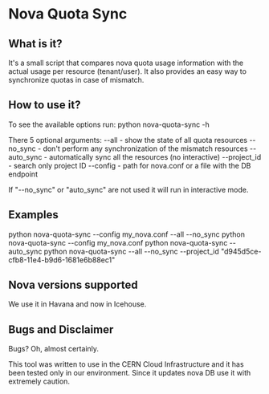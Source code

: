 Nova Quota Sync
===============

What is it?
-----------
It's a small script that compares nova quota usage information with
the actual usage per resource (tenant/user).
It also provides an easy way to synchronize quotas in case of mismatch.


How to use it?
--------------
To see the available options run:
python nova-quota-sync -h

There 5 optional arguments:
--all - show the state of all quota resources
--no_sync - don't perform any synchronization of the mismatch resources
--auto_sync - automatically sync all the resources (no interactive)
--project_id - search only project ID
--config - path for nova.conf or a file with the DB endpoint

If "--no_sync" or "auto_sync" are not used it will run in interactive
mode.


Examples
--------

python nova-quota-sync --config my_nova.conf --all --no_sync
python nova-quota-sync --config my_nova.conf
python nova-quota-sync --auto_sync
python nova-quota-sync --all --no_sync --project_id "d945d5ce-cfb8-11e4-b9d6-1681e6b88ec1"


Nova versions supported
-----------------------
We use it in Havana and now in Icehouse.


Bugs and Disclaimer
-------------------
Bugs? Oh, almost certainly.

This tool was written to use in the CERN Cloud Infrastructure and 
it has been tested only in our environment.
Since it updates nova DB use it with extremely caution.

